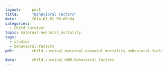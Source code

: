 ```yaml
---
layout:     post
title:      "Behavioral Factors"
date:       2014-01-01 00:00:04
categories: 
  - Child Survival
topic: maternal-neonatal_mortality
tags:       
  - studies
  - behavioral-factors
pdf:        child-survival-maternal-neonatal_mortality-behavioral-factors

data:       child_survival-MNM-behavioral_factors
---
```


